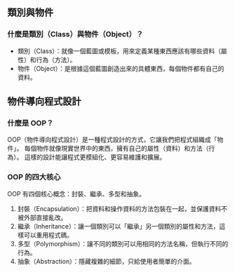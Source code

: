 ## 類別與物件
### 什麼是類別（Class）與物件（Object）？
- 類別（Class）：就像一個藍圖或模板，用來定義某種東西應該有哪些資料（屬性）和行為（方法）。
- 物件（Object）：是根據這個藍圖創造出來的具體東西，每個物件都有自己的資料。


## 物件導向程式設計
### 什麼是 OOP？
OOP（物件導向程式設計）是一種程式設計的方式，它讓我們把程式組織成「物件」。
每個物件就像現實世界中的東西，擁有自己的屬性（資料）和方法（行為）。
這樣的設計能讓程式更模組化、更容易維護和擴展。

### OOP 的四大核心
OOP 有四個核心概念：封裝、繼承、多型和抽象。

1. 封裝（Encapsulation）：把資料和操作資料的方法包裝在一起，並保護資料不被外部直接亂改。
2. 繼承（Inheritance）：讓一個類別可以「繼承」另一個類別的屬性和方法，這樣可以重用程式碼。
3. 多型（Polymorphism）：讓不同的類別可以用相同的方法名稱，但執行不同的行為。
4. 抽象（Abstraction）：隱藏複雜的細節，只給使用者簡單的介面。
